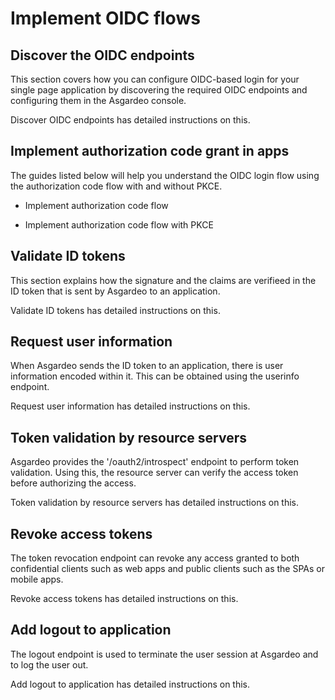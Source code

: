# Implement OIDC flows

## Discover the OIDC endpoints

This section covers how you can configure OIDC-based login for your single page application by discovering the required OIDC endpoints and configuring them in the Asgardeo console. 

<a :href="$withBase('/guides/applications/oidc/discover-oidc-configs/')">Discover OIDC endpoints</a> has detailed instructions on this. 


## Implement authorization code grant in apps

The guides listed below will help you understand the OIDC login flow using the authorization code flow with and without PKCE.

- <a :href="$withBase('/guides/applications/oidc/implement-auth-code/')">Implement authorization code flow</a>

- <a :href="$withBase('/guides/applications/oidc/implement-auth-code-with-pkce/')">Implement authorization code flow with PKCE</a>

## Validate ID tokens

This section explains how the signature and the claims are verifieed in the ID token that is sent by Asgardeo to an application. 

<a :href="$withBase('/guides/applications/oidc/validate-id-tokens/')">Validate ID tokens</a> has detailed instructions on this. 

## Request user information

When Asgardeo sends the ID token to an application, there is user information encoded within it. This can be obtained using the userinfo endpoint. 

<a :href="$withBase('/guides/applications/oidc/request-user-info/')">Request user information</a> has detailed instructions on this. 

## Token validation by resource servers

Asgardeo provides the '/oauth2/introspect' endpoint to perform token validation. Using this, the resource server can verify the access token before authorizing the access.

<a :href="$withBase('/guides/applications/oidc/token-validation-resource-server/')">Token validation by resource servers</a> has detailed instructions on this.

## Revoke access tokens

The token revocation endpoint can revoke any access granted to both confidential clients such as web apps and public clients such as the SPAs or mobile apps.

<a :href="$withBase('/guides/applications/oidc/revoke-tokens/')">Revoke access tokens</a> has detailed instructions on this.

## Add logout to application

The logout endpoint is used to terminate the user session at Asgardeo and to log the user out. 

<a :href="$withBase('/guides/applications/oidc/add-logout/')">Add logout to application</a> has detailed instructions on this.